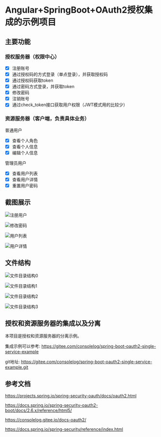 # Angular+SpringBoot+OAuth2授权集成的示例项目

## 主要功能

### 授权服务器（权限中心）

- [x] 注册账号
- [x] 通过授权码的方式登录（单点登录），并获取授权码
- [x] 通过授权码获取token
- [x] 通过密码方式登录，并获取token
- [x] 修改密码
- [x] 注销账号
- [x] 通过check_token接口获取用户权限（JWT模式用的比较少）

### 资源服务器（客户端，负责具体业务）

普通用户

- [x] 查看个人角色
- [x] 查看个人信息
- [x] 编辑个人信息

管理员用户

- [x] 查看用户列表
- [x] 查看用户详情
- [x] 重置用户密码

## 截图展示

![注册用户](docs/img/register.png)

![修改密码](docs/img/changepassword.png)

![用户列表](docs/img/userlist.png)

![用户详情](docs/img/userdetail.png)

## 文件结构

![文件目录结构0](docs/img/文件目录结构0.png)

![文件目录结构1](docs/img/文件目录结构1.png)

![文件目录结构2](docs/img/文件目录结构2.png)

![文件目录结构3](docs/img/文件目录结构3.png)

## 授权和资源服务器的集成以及分离

本项目是授权和资源服务器的分离示例。

集成示例可以参考: https://gitee.com/consolelog/spring-boot-oauth2-single-service-example

git地址: https://gitee.com/consolelog/spring-boot-oauth2-single-service-example.git

## 参考文档

https://projects.spring.io/spring-security-oauth/docs/oauth2.html

https://docs.spring.io/spring-security-oauth2-boot/docs/2.6.x/reference/html5/

https://consolelog.gitee.io/docs-oauth2/

https://docs.spring.io/spring-security/reference/index.html
